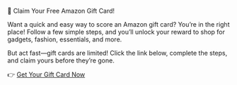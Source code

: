 🎁 Claim Your Free Amazon Gift Card!

Want a quick and easy way to score an Amazon gift card? You’re in the right place! Follow a few simple steps, and you’ll unlock your reward to shop for gadgets, fashion, essentials, and more.

But act fast—gift cards are limited! Click the link below, complete the steps, and claim yours before they’re gone.

👉 [Get Your Gift Card Now](https://giftcardhouse.takesup.shop/qaCZX8GP3VjW7f9mReYcwN4.html)
